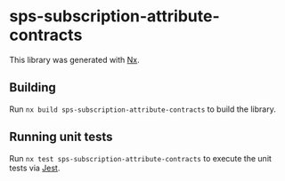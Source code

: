 # sps-subscription-attribute-contracts

This library was generated with [Nx](https://nx.dev).

## Building

Run `nx build sps-subscription-attribute-contracts` to build the library.

## Running unit tests

Run `nx test sps-subscription-attribute-contracts` to execute the unit tests via [Jest](https://jestjs.io).
